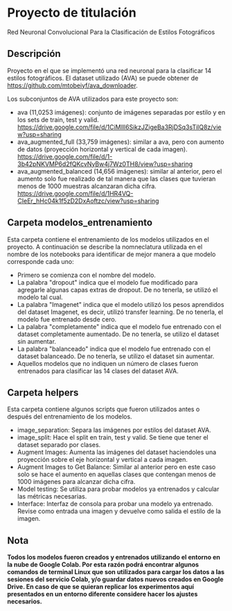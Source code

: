 # Proyecto de titulación
Red Neuronal Convolucional Para la Clasificación de Estilos Fotográficos

## Descripción
Proyecto en el que se implementó una red neuronal para la clasificar 14 estilos fotográficos. El dataset utilizado (AVA) se puede obtener de https://github.com/mtobeiyf/ava_downloader. 

Los subconjuntos de AVA utilizados para este proyecto son:
 * ava (11,0253 imágenes): conjunto de imágenes separadas por estilo y en los sets de train, test y valid. https://drive.google.com/file/d/1CiMlIl6SikzJZigeBa3RjDSq3sTilQ8z/view?usp=sharing
 * ava_augmented_full (33,759 imágenes): similar a ava, pero con aumento de datos (proyección horizontal y vertical de cada imagen). https://drive.google.com/file/d/1-3b42pNKVMP6d2fQKcvNyBw4j7Wz0TH8/view?usp=sharing
 * ava_augmented_balanced (14,656 imágenes): similar al anterior, pero el aumento solo fue realizado de tal manera que las clases que tuvieran menos de 1000 muestras alcanzaran dicha cifra. https://drive.google.com/file/d/1HR4VQ-CIeEr_hHc04k1f5zD2DxAoftzc/view?usp=sharing


## Carpeta modelos_entrenamiento
Esta carpeta contiene el entrenamiento de los modelos utilizados en el proyecto. A continuación se describe la nomneclatura utilizada en el nombre de los notebooks para identificar de mejor manera a que modelo corresponde cada uno:
* Primero se comienza con el nombre del modelo.
* La palabra "dropout" indica que el modelo fue modificado para agregarle algunas capas extras de dropout. De no tenerla, se utilizó el modelo tal cual.
* La palabra "Imagenet" indica que el modelo utilizó los pesos aprendidos del dataset Imagenet, es decir, utilizó transfer learning. De no tenerla, el modelo fue entrenado desde cero.
* La palabra "completamente" indica que el modelo fue entrenado con el dataset completamente aumentado. De no tenerla, se utilizo el dataset sin aumentar.
* La palabra "balanceado" indica que el modelo fue entrenado con el dataset balanceado. De no tenerla, se utilizo el dataset sin aumentar.
* Aquellos modelos que no indiquen un número de clases fueron entrenados para clasificar las 14 clases del dataset AVA.

## Carpeta helpers
Esta carpeta contiene algunos scripts que fueron utilizados antes o después del entrenamiento de los modelos.

* image_separation: Separa las imágenes por estilos del dataset AVA.
* image_split: Hace el split en train, test y valid. Se tiene que tener el dataset separado por clases. 
* Augment Images: Aumenta las imágenes del dataset haciendoles una proyección sobre el eje horizontal y vertical a cada imagen.
* Augment Images to Get Balance: Similar al anterior pero en este caso solo se hace el aumento en aquellas clases que contengan menos de 1000 imágenes para alcanzar dicha cifra.
* Model testing: Se utiliza para probar modelos ya entrenados y calcular las métricas necesarias.
* Interface: Interfaz de consola para probar una modelo ya entrenado. Revise como entrada una imagen y devuelve como salida el estilo de la imagen.

## Nota
**Todos los modelos fueron creados y entrenados utilizando el entorno en la nube de Google Colab. Por esta razón podrá encontrar algunos comandos de terminal Linux que son utilizados para cargar los datos a las sesiones del servicio Colab, y/o guardar datos nuevos creados en Google Drive. En caso de que se quieran replicar los experimentos aquí presentados en un entorno diferente considere hacer los ajustes necesarios.**

